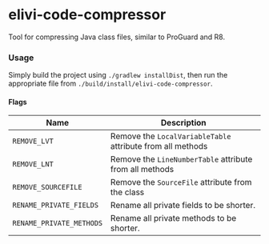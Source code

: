 elivi-code-compressor
==============
Tool for compressing Java class files, similar to ProGuard and R8.

### Usage
Simply build the project using `./gradlew installDist`, then run the appropriate file from
`./build/install/elivi-code-compressor`.

#### Flags
|Name|Description|
|----|-----------|
|`REMOVE_LVT`|Remove the `LocalVariableTable` attribute from all methods|
|`REMOVE_LNT`|Remove the `LineNumberTable` attribute from all methods|
|`REMOVE_SOURCEFILE`|Remove the `SourceFile` attribute from the class|
|`RENAME_PRIVATE_FIELDS`|Rename all private fields to be shorter.|
|`RENAME_PRIVATE_METHODS`|Rename all private methods to be shorter.|
